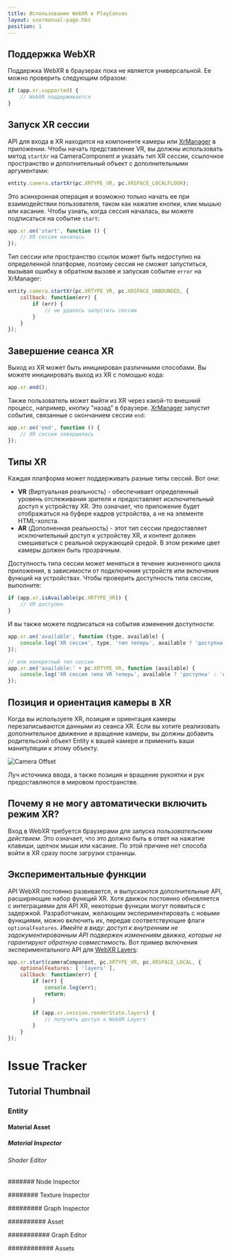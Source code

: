 ```yaml
---
title: Использование WebXR в PlayCanvas
layout: usermanual-page.hbs
position: 1
---
```


## Поддержка WebXR

Поддержка WebXR в браузерах пока не является универсальной. Ее можно проверить следующим образом:

```javascript
if (app.xr.supported) {
    // WebXR поддерживается
}
```

## Запуск XR сессии

API для входа в XR находится на компоненте камеры или [XrManager][2] в приложении. Чтобы начать представление VR, вы должны использовать метод `startXr` на CameraComponent и указать тип XR сессии, ссылочное пространство и дополнительный объект с дополнительными аргументами:

```javascript
entity.camera.startXr(pc.XRTYPE_VR, pc.XRSPACE_LOCALFLOOR);
```

Это асинхронная операция и возможно только начать ее при взаимодействии пользователя, таком как нажатие кнопки, клик мышью или касание. Чтобы узнать, когда сессия началась, вы можете подписаться на событие `start`:

```javascript
app.xr.on('start', function () {
    // XR сессия началась
});
```

Тип сессии или пространство ссылок может быть недоступно на определенной платформе, поэтому сессия не сможет запуститься, вызывая ошибку в обратном вызове и запуская событие `error` на XrManager:

```javascript
entity.camera.startXr(pc.XRTYPE_VR, pc.XRSPACE_UNBOUNDED, {
    callback: function(err) {
        if (err) {
            // не удалось запустить сессию
        }
    }
});
```

## Завершение сеанса XR

Выход из XR может быть инициирован различными способами. Вы можете инициировать выход из XR с помощью кода:

```javascript
app.xr.end();
```

Также пользователь может выйти из XR через какой-то внешний процесс, например, кнопку "назад" в браузере. [XrManager][2] запустит события, связанные с окончанием сессии `end`:

```javascript
app.xr.on('end', function () {
    // XR сессия завершилась
});
```

## Типы XR

Каждая платформа может поддерживать разные типы сессий. Вот они:

 * **VR** (Виртуальная реальность) - обеспечивает определенный уровень отслеживания зрителя и предоставляет исключительный доступ к устройству XR. Это означает, что приложение будет отображаться на буфере кадров устройства, а не на элементе HTML-холста.
 * **AR** (Дополненная реальность) - этот тип сессии предоставляет исключительный доступ к устройству XR, и контент должен смешиваться с реальной окружающей средой. В этом режиме цвет камеры должен быть прозрачным.

Доступность типа сессии может меняться в течение жизненного цикла приложения, в зависимости от подключения устройств или включения функций на устройствах. Чтобы проверить доступность типа сессии, выполните:

```javascript
if (app.xr.isAvailable(pc.XRTYPE_VR)) {
    // VR доступен
}
```

И вы также можете подписаться на события изменения доступности:

```javascript
app.xr.on('available', function (type, available) {
    console.log('XR сессия', type, 'тип теперь', available ? 'доступна' : 'недоступна');
});

// или конкретный тип сессии
app.xr.on('available:' + pc.XRTYPE_VR, function (available) {
    console.log('XR сессия типа VR теперь', available ? 'доступна' : 'недоступна');
});
```

## Позиция и ориентация камеры в XR

Когда вы используете XR, позиция и ориентация камеры перезаписываются данными из сеанса XR. Если вы хотите реализовать дополнительное движение и вращение камеры, вы должны добавить родительский объект Entity к вашей камере и применить ваши манипуляции к этому объекту.

![Camera Offset][1]

Луч источника ввода, а также позиция и вращение рукоятки и рук предоставляются в мировом пространстве.

## Почему я не могу автоматически включить режим XR?

Вход в WebXR требуется браузерами для запуска *пользовательским действием*. Это означает, что это должно быть в ответ на нажатие клавиши, щелчок мыши или касание. По этой причине нет способа войти в XR сразу после загрузки страницы.

## Экспериментальные функции

API WebXR постоянно развивается, и выпускаются дополнительные API, расширяющие набор функций XR. Хотя движок постоянно обновляется с интеграциями для API XR, некоторые функции могут появиться с задержкой. Разработчикам, желающим экспериментировать с новыми функциями, можно включить их, передав соответствующие флаги `optionalFeatures`. *Имейте в виду: доступ к внутренним не задокументированным API подвержен изменениям движка, которые не гарантируют обратную совместимость.* Вот пример включения экспериментального API для [WebXR Layers][3]:

```javascript
app.xr.start(cameraComponent, pc.XRTYPE_VR, pc.XRSPACE_LOCAL, {
    optionalFeatures: [ 'layers' ],
    callback: function(err) {
        if (err) {
            console.log(err);
            return;
        }

        if (app.xr.session.renderState.layers) {
            // получить доступ к WebXR Layers
        }
    }
});
```

[1]: /images/user-manual/xr/using-webxr/camera-offset.jpg
[2]: /api/pc.XrManager.html
[3]: https://immersive-web.github.io/layers/

# Issue Tracker

## Tutorial Thumbnail

### Entity

#### Material Asset

##### Material Inspector

###### Shader Editor

####### Node Inspector

######## Texture Inspector

######### Graph Inspector

########## Asset

########### Graph Editor

############ Assets
